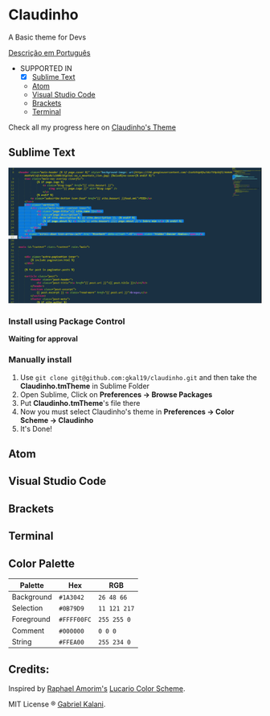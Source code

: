 # Claudinho

A Basic theme for Devs

[Descrição em Português](https://github.com/gkal19/claudinho/blob/master/README-ptbr.md)

* SUPPORTED IN
  * [x] [Sublime Text](#sublime-text)
  * [Atom](#atom)
  * [Visual Studio Code](#visual-studio-code)
  * [Brackets](#brackets)
  * [Terminal](#terminal)

Check all my progress here on
[Claudinho's Theme](https://github.com/gkal19/claudinho/projects/1)

## Sublime Text
![Claudinho's Example in Sublime](https://raw.githubusercontent.com/gkal19/claudinho/master/imgs/sublime.png)

### Install using Package Control

**Waiting for approval**

### Manually install

1. 	Use `git clone git@github.com:gkal19/claudinho.git` and then take the **Claudinho.tmTheme** in Sublime Folder
2.	Open Sublime, Click on **Preferences -> Browse Packages**
3.	Put **Claudinho.tmTheme**'s file there
4.	Now you must select Claudinho's theme in **Preferences -> Color Scheme -> Claudinho**
5. It's Done!

## Atom
## Visual Studio Code
## Brackets
## Terminal

## Color Palette

Palette      | Hex       | RGB           |
---          | ---       | ---           |
Background   | `#1A3042` | `26 48 66`    |
Selection    | `#0B79D9` | `11 121 217`    |
Foreground   | `#FFFF00FC` | `255 255 0` |
Comment      | `#000000` | `0 0 0`  |
String       | `#FFEA00` | `255 234 0` |


## **Credits**:
>
Inspired by [Raphael Amorim's](https://twitter.com/raphamundi) [Lucario Color Scheme](https://github.com/raphamorim/lucario).
>
MIT License ® [Gabriel Kalani](https://github.com/gkal19).